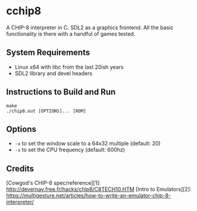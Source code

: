 # cchip8
A CHIP-8 interpreter in C. SDL2 as a graphics frontend. All the basic functionality is there with a handful of games tested.

## System Requirements

- Linux x64 with libc from the last 20ish years
- SDL2 library and devel headers

## Instructions to Build and Run
    make
    ./chip8.out [OPTIONS]... [ROM]

## Options

- `-x` to set the window scale to a 64x32 multiple (default: 20)
- `-s` to set the CPU frequency (default: 600hz)

## Credits

[Cowgod's CHIP-8 spec/reference][1]: http://devernay.free.fr/hacks/chip8/C8TECH10.HTM
[Intro to Emulators][2]: https://multigesture.net/articles/how-to-write-an-emulator-chip-8-interpreter/